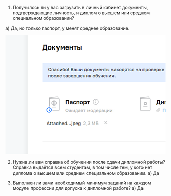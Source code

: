 1. Получилось ли у вас загрузить в личный кабинет документы, подтверждающие личность, и диплом о высшем или среднем специальном образовании?

а) Да, но только паспорт, у менят среднее образование.

![alt text](image.png)  

2. Нужна ли вам справка об обучении после сдачи дипломной работы? Справка выдаётся всем студентам, в том числе тем, у кого нет диплома о высшем или среднем специальном образовании.
а) Да


3. Выполнен ли вами необходимый минимум заданий на каждом модуле профессии для допуска к дипломной работе?
а) Да
